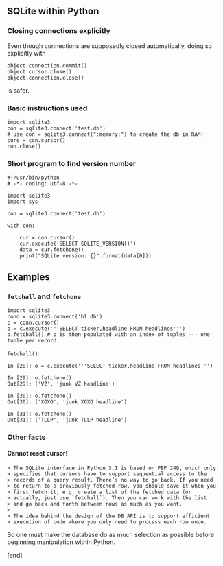 ## SQLite within Python

### Closing connections explicitly

Even though connections are supposedly closed automatically, doing so explicitly with

    object.connection.commit()
    object.cursor.close()
    object.connection.close()

 is safer.

### Basic instructions used

    import sqlite3
    con = sqlite3.connect('test.db')
    # use con = sqlite3.connect(":memory:") to create the db in RAM!
    curs = con.cursor()
    con.close()

### Short program to find version number

    #!/usr/bin/python
    # -*- coding: utf-8 -*-
    
    import sqlite3
    import sys
    
    con = sqlite3.connect('test.db')
    
    with con:
            
        cur = con.cursor()    
        cur.execute('SELECT SQLITE_VERSION()')
        data = cur.fetchone()
        print("SQLite version: {}".format(data[0]))

## Examples

### `fetchall` and `fetchone`

    import sqlite3
    conn = sqlite3.connect('hl.db')
    c = conn.cursor()
    o = c.execute('''SELECT ticker,headline FROM headlines''')
    o.fetchall() # o is then populated with an index of tuples --- one tuple per record

`fetchall()`:

    In [28]: o = c.execute('''SELECT ticker,headline FROM headlines''')

    In [29]: o.fetchone()
    Out[29]: ('VZ', 'junk VZ headline')

    In [30]: o.fetchone()
    Out[30]: ('XOXO', 'junk XOXO headline')

    In [31]: o.fetchone()
    Out[31]: ('TLLP', 'junk TLLP headline')

### Other facts

#### Cannot reset cursor!

    > The SQLite interface in Python 3.1 is based on PEP 249, which only
    > specifies that cursors have to support sequential access to the
    > records of a query result. There’s no way to go back. If you need
    > to return to a previously fetched row, you should save it when you
    > first fetch it, e.g. create a list of the fetched data (or
    > actually, just use `fetchall`). Then you can work with the list
    > and go back and forth between rows as much as you want.
    >
    > The idea behind the design of the DB API is to support efficient
    > execution of code where you only need to process each row once.

 So one must make the database do as much selection as possible before beginning manipulation within Python.


[end]
